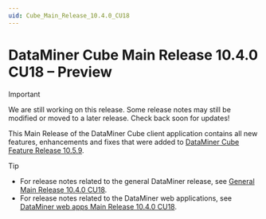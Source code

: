 ```yaml
---
uid: Cube_Main_Release_10.4.0_CU18
---
```


# DataMiner Cube Main Release 10.4.0 CU18 – Preview

> [!IMPORTANT]
> We are still working on this release. Some release notes may still be modified or moved to a later release. Check back soon for updates!

This Main Release of the DataMiner Cube client application contains all new features, enhancements and fixes that were added to [DataMiner Cube Feature Release 10.5.9](xref:Cube_Feature_Release_10.5.9).

> [!TIP]
>
> - For release notes related to the general DataMiner release, see [General Main Release 10.4.0 CU18](xref:General_Main_Release_10.4.0_CU18).
> - For release notes related to the DataMiner web applications, see [DataMiner web apps Main Release 10.4.0 CU18](xref:Web_apps_Main_Release_10.4.0_CU18).
